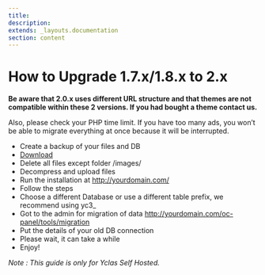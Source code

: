 ```yaml
---
title:
description:
extends: _layouts.documentation
section: content
---
```


# How to Upgrade 1.7.x/1.8.x to 2.x

**Be aware that 2.0.x uses different URL structure and that themes are not compatible within these 2 versions. If you had bought a theme contact us.**

Also, please check your PHP time limit. If you have too many ads, you won’t be able to migrate everything at once because it will be interrupted.

-   Create a backup of your files and DB
-   [Download](https://yclas.com/self-hosted.html#package)
-   Delete all files except folder /images/
-   Decompress and upload files
-   Run the installation at http://yourdomain.com/
-   Follow the steps
-   Choose a different Database or use a different table prefix, we recommend using yc3_
-   Got to the admin for migration of data http://yourdomain.com/oc-panel/tools/migration
-   Put the details of your old DB connection
-   Please wait, it can take a while
-   Enjoy!

*Note : This guide is only for Yclas Self Hosted.*
